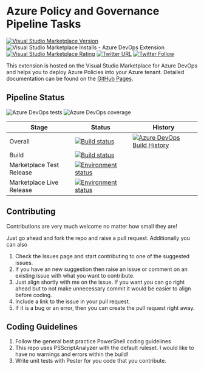 # Azure Policy and Governance Pipeline Tasks

[![Visual Studio Marketplace Version](https://img.shields.io/visual-studio-marketplace/v/razorspoint.rp-build-release-azurepolicy)](https://marketplace.visualstudio.com/items?itemName=razorspoint.rp-build-release-azurepolicy)
![Visual Studio Marketplace Installs - Azure DevOps Extension](https://img.shields.io/visual-studio-marketplace/azure-devops/installs/total/razorspoint.rp-build-release-azurepolicy)
[![Visual Studio Marketplace Rating](https://img.shields.io/visual-studio-marketplace/r/razorspoint.rp-build-release-azurepolicy)](https://marketplace.visualstudio.com/items?itemName=razorspoint.rp-build-release-azurepolicy&ssr=false#review-details)
[![Twitter URL](https://img.shields.io/twitter/url/http/shields.io.svg?style=social)](https://twitter.com/RazorSPoint) [![Twitter Follow](https://img.shields.io/twitter/follow/RazorSPoint.svg?style=social&label=Follow)](https://twitter.com/RazorSPoint)

This extension is hosted on the Visual Studio Marketplace for Azure DevOps and helps you to deploy Azure Policies into your Azure tenant.
Detailed documentation can be found on the [GitHub Pages](https://razorspoint.github.io/azure-devops-azure-policy-extension).

## Pipeline Status

![Azure DevOps tests](https://img.shields.io/azure-devops/tests/razorspoint/RP_Build-Release-AzurePolicy/19?label=unit%20tests)
![Azure DevOps coverage](https://img.shields.io/azure-devops/coverage/razorspoint/RP_Build-Release-AzurePolicy/19?label=code%20coverage)

|         Stage                       |             Status           | History |
|-------------------------------------|------------------------------|---------|
| Overall                               | [![Build status](https://img.shields.io/azure-devops/build/razorspoint/3809133c-f9cd-4d0d-8e63-d1953bedc6cf/19?label=Pipeline%20General)](https://dev.azure.com/razorspoint/RP_Build-Release-AzurePolicy/_build/latest?definitionId=19&branchName=master)|[![Azure DevOps Build History](https://buildstats.info/azurepipelines/chart/RazorSPoint/RP_Build-Release-AzurePolicy/19?branch=master&includeBuildsFromPullRequest=false)](https://dev.azure.com/RazorSPoint/RP_Build-Release-AzurePolicy/_build/latest?definitionId=19&branchName=master)|
| Build                               | [![Build status](https://img.shields.io/azure-devops/build/razorspoint/3809133c-f9cd-4d0d-8e63-d1953bedc6cf/19?label=Build&stage=Build)](https://dev.azure.com/RazorSPoint/RP_Build-Release-AzurePolicy/_build/latest?definitionId=19&branchName=master)||
| Marketplace Test Release   | [![Environment status](https://img.shields.io/azure-devops/build/razorspoint/3809133c-f9cd-4d0d-8e63-d1953bedc6cf/19?label=Staging&stage=Staging)](https://dev.azure.com/RazorSPoint/RP_Build-Release-AzurePolicy/_build/latest?definitionId=19&branchName=master) ||
| Marketplace Live Release   | [![Environment status](https://dev.azure.com/razorspoint/RP_Build-Release-AzurePolicy/_apis/build/status/RazorSPoint.azure-devops-azure-policy-extension?branchName=master&stageName=Production)](https://dev.azure.com/RazorSPoint/RP_Build-Release-AzurePolicy/_build/latest?definitionId=19&branchName=master) ||

## Contributing

Contributions are very much welcome no matter how small they are!

Just go ahead and fork the repo and raise a pull request. Additionally you can also

1. Check the Issues page and start contributing to one of the suggested issues.
2. If you have an new suggestion then raise an issue or comment on an existing issue with what you want to contribute.
3. Just align shortly with me on the issue. If you want you can go right ahead but to not make unnecessary commit it would be easier to align before coding.
4. Include a link to the issue in your pull request.
5. If it is a bug or an error, then you can create the pull request right away.

## Coding Guidelines

1. Follow the general best practice PowerShell coding guidelines
2. This repo uses PSScriptAnalyzer with the default ruleset. I would like to have no warnings and errors within the build!
3. Write unit tests with Pester for you code that you contribute.
